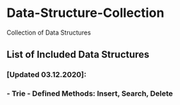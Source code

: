 # Data-Structure-Collection
Collection of Data Structures

## List of Included Data Structures 
### [Updated 03.12.2020]:
### - Trie - Defined Methods: Insert, Search, Delete
